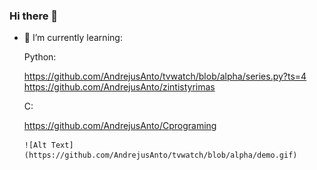 ### Hi there 👋
- 🌱 I’m currently learning:

     Python:
     
     https://github.com/AndrejusAnto/tvwatch/blob/alpha/series.py?ts=4
     https://github.com/AndrejusAnto/zintistyrimas
     
     C:
     
     https://github.com/AndrejusAnto/Cprograming
      
      
      ![Alt Text](https://github.com/AndrejusAnto/tvwatch/blob/alpha/demo.gif)
      

<!--
**AndrejusAnto/AndrejusAnto** is a ✨ _special_ ✨ repository because its `README.md` (this file) appears on your GitHub profile.

Here are some ideas to get you started:

- 🔭 I’m currently working on ...
- 🌱 I’m currently learning ...
- 👯 I’m looking to collaborate on ...
- 🤔 I’m looking for help with ...
- 💬 Ask me about ...
- 📫 How to reach me: ...
- 😄 Pronouns: ...
- ⚡ Fun fact: ...
-->
